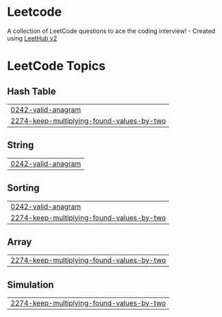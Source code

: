 # Leetcode
A collection of LeetCode questions to ace the coding interview! - Created using [LeetHub v2](https://github.com/arunbhardwaj/LeetHub-2.0)

<!---LeetCode Topics Start-->
# LeetCode Topics
## Hash Table
|  |
| ------- |
| [0242-valid-anagram](https://github.com/MUHAMMEDSHAHIL07/Leetcode/tree/master/0242-valid-anagram) |
| [2274-keep-multiplying-found-values-by-two](https://github.com/MUHAMMEDSHAHIL07/Leetcode/tree/master/2274-keep-multiplying-found-values-by-two) |
## String
|  |
| ------- |
| [0242-valid-anagram](https://github.com/MUHAMMEDSHAHIL07/Leetcode/tree/master/0242-valid-anagram) |
## Sorting
|  |
| ------- |
| [0242-valid-anagram](https://github.com/MUHAMMEDSHAHIL07/Leetcode/tree/master/0242-valid-anagram) |
| [2274-keep-multiplying-found-values-by-two](https://github.com/MUHAMMEDSHAHIL07/Leetcode/tree/master/2274-keep-multiplying-found-values-by-two) |
## Array
|  |
| ------- |
| [2274-keep-multiplying-found-values-by-two](https://github.com/MUHAMMEDSHAHIL07/Leetcode/tree/master/2274-keep-multiplying-found-values-by-two) |
## Simulation
|  |
| ------- |
| [2274-keep-multiplying-found-values-by-two](https://github.com/MUHAMMEDSHAHIL07/Leetcode/tree/master/2274-keep-multiplying-found-values-by-two) |
<!---LeetCode Topics End-->